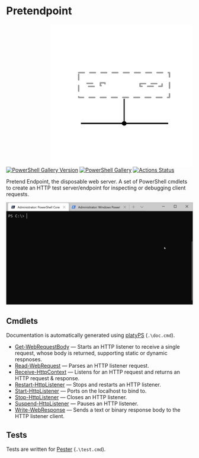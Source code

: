 Pretendpoint
============

<!-- To publish to PowerShell Gallery: dotnet build -t:PublishModule -c Release -->
<img src="Pretendpoint.svg" alt="Pretendpoint icon" align="right" />

[![PowerShell Gallery Version](https://img.shields.io/powershellgallery/v/Pretendpoint)](https://www.powershellgallery.com/packages/Pretendpoint/)
[![PowerShell Gallery](https://img.shields.io/powershellgallery/dt/Pretendpoint)](https://www.powershellgallery.com/packages/Pretendpoint/)
[![Actions Status](https://github.com/brianary/Pretendpoint/workflows/.NET%20Core/badge.svg)](https://github.com/brianary/Pretendpoint/actions)

Pretend Endpoint, the disposable web server.
A set of PowerShell cmdlets to create an HTTP test server/endpoint for inspecting or debugging client requests.

![example usage of Pretendpoint](Pretendpoint.gif)

Cmdlets
-------

Documentation is automatically generated using [platyPS](https://github.com/PowerShell/platyPS) (`.\doc.cmd`).

- [Get-WebRequestBody](docs/Get-WebRequestBody.md) &mdash;
  Starts an HTTP listener to receive a single request, whose body is returned, supporting static or dynamic respnoses.
- [Read-WebRequest](docs/Read-WebRequest.md) &mdash;
  Parses an HTTP listener request.
- [Receive-HttpContext](docs/Receive-HttpContext.md) &mdash;
  Listens for an HTTP request and returns an HTTP request & response.
- [Restart-HttpListener](docs/Restart-HttpListener.md) &mdash;
  Stops and restarts an HTTP listener.
- [Start-HttpListener](docs/Start-HttpListener.md) &mdash;
  Ports on the localhost to bind to.
- [Stop-HttpListener](docs/Stop-HttpListener.md) &mdash;
  Closes an HTTP listener.
- [Suspend-HttpListener](docs/Suspend-HttpListener.md) &mdash;
  Pauses an HTTP listener.
- [Write-WebResponse](docs/Write-WebResponse.md) &mdash;
  Sends a text or binary response body to the HTTP listener client.

Tests
-----

Tests are written for [Pester](https://github.com/Pester/Pester) (`.\test.cmd`).
